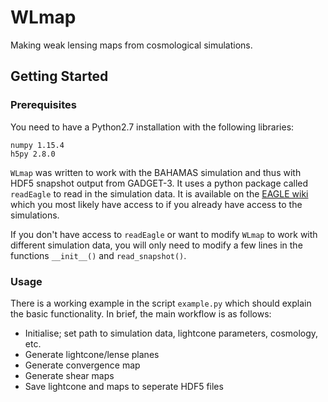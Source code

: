 # WLmap
Making weak lensing maps from cosmological simulations.

## Getting Started

### Prerequisites

You need to have a Python2.7 installation with the following libraries:

```
numpy 1.15.4
h5py 2.8.0
```

`WLmap` was written to work with the BAHAMAS simulation and thus with HDF5 snapshot output from GADGET-3. It uses a python package called `readEagle` to read in the simulation data. It is available on the [EAGLE wiki](http://eagle.strw.leidenuniv.nl/wiki/doku.php?id=start) which you most likely have access to if you already have access to the simulations.

If you don't have access to `readEagle` or want to modify `WLmap` to work with different simulation data, you will only need to modify a few lines in the functions `__init__()` and `read_snapshot()`.

### Usage

There is a working example in the script `example.py` which should explain the basic functionality. In brief, the main workflow is as follows:

- Initialise; set path to simulation data, lightcone parameters, cosmology, etc.
- Generate lightcone/lense planes
- Generate convergence map
- Generate shear maps
- Save lightcone and maps to seperate HDF5 files
